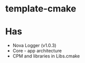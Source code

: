 # template-cmake
# Has
- Nova Logger (v1.0.3)
- Core - app architecture
- CPM and libraries in Libs.cmake
